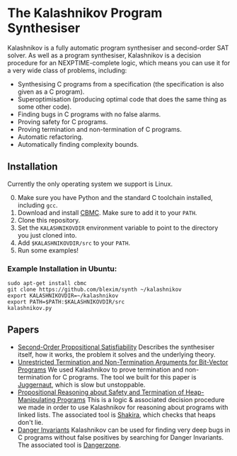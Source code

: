 The Kalashnikov Program Synthesiser
===================================

Kalashnikov is a fully automatic program synthesiser and second-order SAT solver.  As well
as a program synthesiser, Kalashnikov is a decision procedure for an NEXPTIME-complete logic,
which means you can use it for a very wide class of problems, including:

* Synthesising C programs from a specification (the specification is also given as a C program).
* Superoptimisation (producing optimal code that does the same thing as some other code).
* Finding bugs in C programs with no false alarms.
* Proving safety for C programs.
* Proving termination and non-termination of C programs.
* Automatic refactoring.
* Automatically finding complexity bounds.

Installation
------------

Currently the only operating system we support is Linux.

0. Make sure you have Python and the standard C toolchain installed, including `gcc`.
1. Download and install [CBMC](http://www.cprover.org/cbmc/).  Make sure to add it to your `PATH`.
2. Clone this repository.
3. Set the `KALASHNIKOVDIR` environment variable to point to the directory you just cloned into.
4. Add `$KALASHNIKOVDIR/src` to your `PATH`.
5. Run some examples!

### Example Installation in Ubuntu:

```
sudo apt-get install cbmc
git clone https://github.com/blexim/synth ~/kalashnikov
export KALASHNIKOVDIR=~/kalashnikov
export PATH=$PATH:$KALASHNIKOVDIR/src
kalashnikov.py
```

Papers
------

* [Second-Order Propositional Satisfiability](http://arxiv.org/pdf/1409.4925) Describes the synthesiser
itself, how it works, the problem it solves and the underlying theory.
* [Unrestricted Termination and Non-Termination Arguments for Bit-Vector Programs](http://arxiv.org/pdf/1410.5089) We used Kalashnikov to prove termination and non-termination for C programs.  The
tool we built for this paper is [Juggernaut](https://github.com/blexim/synth/blob/master/src/frontends/termination.py), which is slow but unstoppable.
* [Propositional Reasoning about Safety and Termination of Heap-Manipulating Programs](http://arxiv.org/pdf/1410.5088) This is a logic & associated decision procedure we made in order to use Kalashnikov
for reasoning about programs with linked lists.  The associated tool is [Shakira](https://github.com/blexim/synth/blob/master/src/shakira/shakira.sh), which checks that heaps don't lie.
* [Danger Invariants](http://arxiv.org/pdf/1503.05445) Kalashnikov can be used for finding very deep
bugs in C programs without false positives by searching for Danger Invariants.  The associated
tool is [Dangerzone](https://github.com/blexim/synth/blob/master/src/frontends/dangerzone.py).
